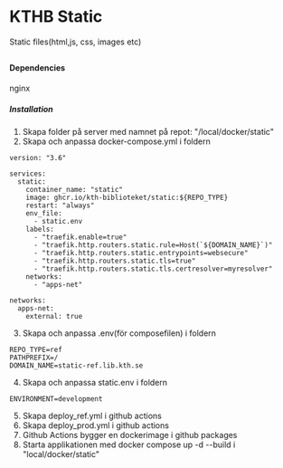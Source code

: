 # KTHB Static
Static files(html,js, css, images etc)

##

###


#### Dependencies
nginx

##### Installation

1.  Skapa folder på server med namnet på repot: "/local/docker/static"
2.  Skapa och anpassa docker-compose.yml i foldern
```
version: "3.6"

services:
  static:
    container_name: "static"
    image: ghcr.io/kth-biblioteket/static:${REPO_TYPE}
    restart: "always"
    env_file:
      - static.env
    labels:
      - "traefik.enable=true"
      - "traefik.http.routers.static.rule=Host(`${DOMAIN_NAME}`)"
      - "traefik.http.routers.static.entrypoints=websecure"
      - "traefik.http.routers.static.tls=true"
      - "traefik.http.routers.static.tls.certresolver=myresolver"  
    networks:
      - "apps-net"

networks:
  apps-net:
    external: true
```
3.  Skapa och anpassa .env(för composefilen) i foldern
```
REPO_TYPE=ref
PATHPREFIX=/
DOMAIN_NAME=static-ref.lib.kth.se
```
4.  Skapa och anpassa static.env i foldern
```
ENVIRONMENT=development

```
5. Skapa deploy_ref.yml i github actions
6. Skapa deploy_prod.yml i github actions
7. Github Actions bygger en dockerimage i github packages
8. Starta applikationen med docker compose up -d --build i "local/docker/static"


